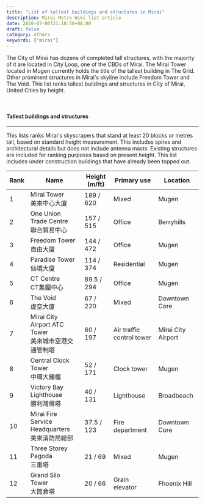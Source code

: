 ```yaml
---
title: "List of tallest buildings and structures in Mirai"
description: Mirai Metro Wiki list article
date: 2020-07-06T21:10:59+08:00
draft: false
category: others
keywords: ["mirai"]
---
```


The City of Mirai has dozens of completed tall structures, with the majority of it are located in City Loop, one of the CBDs of Mirai. The Mirai Tower located in Mugen currently holds the title of the tallest building in The Grid. Other prominent structures in Mirai's skyline include Freedom Tower and The Void. This list ranks tallest buildings and structures in City of Mirai, United Cities by height.

<br>

#### Tallest buildings and structures

---

This lists ranks Mirai's skyscrapers that stand at least 20 blocks or metres tall, based on standard height measurement. This includes spires and architectural details but does not include antenna masts. Existing structures are included for ranking purposes based on present height. This list includes under construction buildings that have already been topped out.

<div class="table-responsive">
  <table class="table table-bordered table-800">
    <thead class="thead-light">
      <tr>
        <th>Rank</th>
        <th>Name</th>
        <th>Height (m/ft)</th>
        <th>Primary use</th>
        <th>Location</th>
      </tr>
    </thead>
    <tbody>
      <tr>
        <td>1</td>
        <td>
          Mirai Tower<br />
          美來中心大廈
        </td>
        <td>189 / 620</td>
        <td>Mixed</td>
        <td>Mugen</td>
      </tr>
      <tr>
        <td>2</td>
        <td>
          One Union Trade Centre<br />
          聯合貿易中心
        </td>
        <td>157 / 515</td>
        <td>Office</td>
        <td>Berryhills</td>
      </tr>
      <tr>
        <td>3</td>
        <td>
          Freedom Tower<br />
          自由大廈
        </td>
        <td>144 / 472</td>
        <td>Office</td>
        <td>Mugen</td>
      </tr>
      <tr>
        <td>4</td>
        <td>
          Paradise Tower<br />
          仙境大廈
        </td>
        <td>114 / 374</td>
        <td>Residential</td>
        <td>Mugen</td>
      </tr>
      <tr>
        <td>5</td>
        <td>
          CT Centre<br />
          CT集團中心
        </td>
        <td>89.5 / 294</td>
        <td>Office</td>
        <td>Mugen</td>
      </tr>
      <tr>
        <td>6</td>
        <td>
          The Void<br />
          虚空大廈
        </td>
        <td>67 / 220</td>
        <td>Mixed</td>
        <td>Downtown Core</td>
      </tr>
      <tr>
        <td>7</td>
        <td>
          Mirai City Airport ATC Tower<br />
          美來城市空港交通管制塔
        </td>
        <td>60 / 197</td>
        <td>Air traffic control tower</td>
        <td>Mirai City Airport</td>
      </tr>
      <tr>
        <td>8</td>
        <td>
          Central Clock Tower<br />
          中環大鐘樓
        </td>
        <td>52 / 171</td>
        <td>Clock tower</td>
        <td>Mugen</td>
      </tr>
      <tr>
        <td>9</td>
        <td>
          Victory Bay Lighthouse<br />
          勝利灣燈塔
        </td>
        <td>40 / 131</td>
        <td>Lighthouse</td>
        <td>Broadbeach</td>
      </tr>
      <tr>
        <td>10</td>
        <td>
          Mirai Fire Service Headquarters<br />
          美來消防局總部
        </td>
        <td>37.5 / 123</td>
        <td>Fire department</td>
        <td>Downtown Core</td>
      </tr>
      <tr>
        <td>11</td>
        <td>
          Three Storey Pagoda<br />
          三重塔
        </td>
        <td>21 / 69</td>
        <td>Mixed</td>
        <td>Mugen</td>
      </tr>
      <tr>
        <td>12</td>
        <td>
          Grand Silo Tower<br />
          大筒倉塔
        </td>
        <td>20 / 66</td>
        <td>Grain elevator</td>
        <td>Fhoenix Hill</td>
      </tr>
    </tbody>
  </table>
</div>